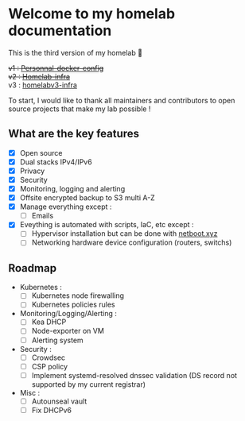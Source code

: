 # Welcome to my homelab documentation

This is the third version of my homelab :rocket:

~~v1 : [Personnal-docker-config](https://github.com/M0NsTeRRR/Personnal-docker-config)~~  
~~v2 : [Homelab-infra](https://github.com/M0NsTeRRR/Homelab-infra)~~  
v3 : [homelabv3-infra](https://github.com/M0NsTeRRR/homelabv3-infra)

To start, I would like to thank all maintainers and contributors to open source projects that make my lab possible ! 

## What are the key features

- [x] Open source
- [x] Dual stacks IPv4/IPv6
- [x] Privacy
- [x] Security
- [x] Monitoring, logging and alerting
- [x] Offsite encrypted backup to S3 multi A-Z
- [x] Manage everything except :
    * [ ] Emails
- [x] Eveything is automated with scripts, IaC, etc except :
    * [ ] Hypervisor installation but can be done with [netboot.xyz](https://netboot.xyz/)
    * [ ] Networking hardware device configuration (routers, switchs)

## Roadmap

- Kubernetes :
    * [ ] Kubernetes node firewalling
    * [ ] Kubernetes policies rules
- Monitoring/Logging/Alerting :
    * [ ] Kea DHCP
    * [ ] Node-exporter on VM
    * [ ] Alerting system
- Security :
    * [ ] Crowdsec
    * [ ] CSP policy
    * [ ] Implement systemd-resolved dnssec validation (DS record not supported by my current registrar)
- Misc :
    * [ ] Autounseal vault
    * [ ] Fix DHCPv6
